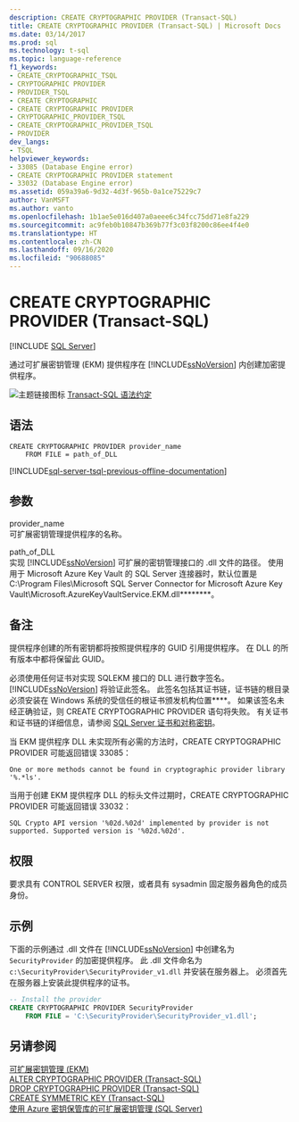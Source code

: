 ```yaml
---
description: CREATE CRYPTOGRAPHIC PROVIDER (Transact-SQL)
title: CREATE CRYPTOGRAPHIC PROVIDER (Transact-SQL) | Microsoft Docs
ms.date: 03/14/2017
ms.prod: sql
ms.technology: t-sql
ms.topic: language-reference
f1_keywords:
- CREATE_CRYPTOGRAPHIC_TSQL
- CRYPTOGRAPHIC PROVIDER
- PROVIDER_TSQL
- CREATE CRYPTOGRAPHIC
- CREATE CRYPTOGRAPHIC PROVIDER
- CRYPTOGRAPHIC_PROVIDER_TSQL
- CREATE_CRYPTOGRAPHIC_PROVIDER_TSQL
- PROVIDER
dev_langs:
- TSQL
helpviewer_keywords:
- 33085 (Database Engine error)
- CREATE CRYPTOGRAPHIC PROVIDER statement
- 33032 (Database Engine error)
ms.assetid: 059a39a6-9d32-4d3f-965b-0a1ce75229c7
author: VanMSFT
ms.author: vanto
ms.openlocfilehash: 1b1ae5e016d407a0aeee6c34fcc75dd71e8fa229
ms.sourcegitcommit: ac9feb0b10847b369b77f3c03f8200c86ee4f4e0
ms.translationtype: HT
ms.contentlocale: zh-CN
ms.lasthandoff: 09/16/2020
ms.locfileid: "90688085"
---
```

# <a name="create-cryptographic-provider-transact-sql"></a>CREATE CRYPTOGRAPHIC PROVIDER (Transact-SQL)
[!INCLUDE [SQL Server](../../includes/applies-to-version/sqlserver.md)]

  通过可扩展密钥管理 (EKM) 提供程序在 [!INCLUDE[ssNoVersion](../../includes/ssnoversion-md.md)] 内创建加密提供程序。  
  
 ![主题链接图标](../../database-engine/configure-windows/media/topic-link.gif "“主题链接”图标") [Transact-SQL 语法约定](../../t-sql/language-elements/transact-sql-syntax-conventions-transact-sql.md)  
  
## <a name="syntax"></a>语法  
  
```syntaxsql  
CREATE CRYPTOGRAPHIC PROVIDER provider_name   
    FROM FILE = path_of_DLL  
```  

[!INCLUDE[sql-server-tsql-previous-offline-documentation](../../includes/sql-server-tsql-previous-offline-documentation.md)]

## <a name="arguments"></a>参数
 provider_name  
 可扩展密钥管理提供程序的名称。  
  
 path_of_DLL  
 实现 [!INCLUDE[ssNoVersion](../../includes/ssnoversion-md.md)] 可扩展的密钥管理接口的 .dll 文件的路径。 使用用于 Microsoft Azure Key Vault 的 SQL Server 连接器时，默认位置是 C:\Program Files\Microsoft SQL Server Connector for Microsoft Azure Key Vault\Microsoft.AzureKeyVaultService.EKM.dll********。  
  
## <a name="remarks"></a>备注  
 提供程序创建的所有密钥都将按照提供程序的 GUID 引用提供程序。 在 DLL 的所有版本中都将保留此 GUID。  
  
 必须使用任何证书对实现 SQLEKM 接口的 DLL 进行数字签名。 [!INCLUDE[ssNoVersion](../../includes/ssnoversion-md.md)] 将验证此签名。 此签名包括其证书链，证书链的根目录必须安装在 Windows 系统的受信任的根证书颁发机构位置****。 如果该签名未经正确验证，则 CREATE CRYPTOGRAPHIC PROVIDER 语句将失败。 有关证书和证书链的详细信息，请参阅 [SQL Server 证书和对称密钥](../../relational-databases/security/sql-server-certificates-and-asymmetric-keys.md)。  
  
 当 EKM 提供程序 DLL 未实现所有必需的方法时，CREATE CRYPTOGRAPHIC PROVIDER 可能返回错误 33085：  
  
 `One or more methods cannot be found in cryptographic provider library '%.*ls'.`  
  
 当用于创建 EKM 提供程序 DLL 的标头文件过期时，CREATE CRYPTOGRAPHIC PROVIDER 可能返回错误 33032：  
  
 `SQL Crypto API version '%02d.%02d' implemented by provider is not supported. Supported version is '%02d.%02d'.`  
  
## <a name="permissions"></a>权限  
 要求具有 CONTROL SERVER 权限，或者具有 sysadmin 固定服务器角色的成员身份。  
  
## <a name="examples"></a>示例  
 下面的示例通过 .dll 文件在 [!INCLUDE[ssNoVersion](../../includes/ssnoversion-md.md)] 中创建名为 `SecurityProvider` 的加密提供程序。 此 .dll 文件命名为 `c:\SecurityProvider\SecurityProvider_v1.dll` 并安装在服务器上。 必须首先在服务器上安装此提供程序的证书。  
  
```sql  
-- Install the provider  
CREATE CRYPTOGRAPHIC PROVIDER SecurityProvider  
    FROM FILE = 'C:\SecurityProvider\SecurityProvider_v1.dll';  
```  
  
## <a name="see-also"></a>另请参阅  
 [可扩展密钥管理 &#40;EKM&#41;](../../relational-databases/security/encryption/extensible-key-management-ekm.md)   
 [ALTER CRYPTOGRAPHIC PROVIDER (Transact-SQL)](../../t-sql/statements/alter-cryptographic-provider-transact-sql.md)   
 [DROP CRYPTOGRAPHIC PROVIDER (Transact-SQL)](../../t-sql/statements/drop-cryptographic-provider-transact-sql.md)   
 [CREATE SYMMETRIC KEY &#40;Transact-SQL&#41;](../../t-sql/statements/create-symmetric-key-transact-sql.md)   
 [使用 Azure 密钥保管库的可扩展密钥管理 (SQL Server)](../../relational-databases/security/encryption/extensible-key-management-using-azure-key-vault-sql-server.md)  
  
  
